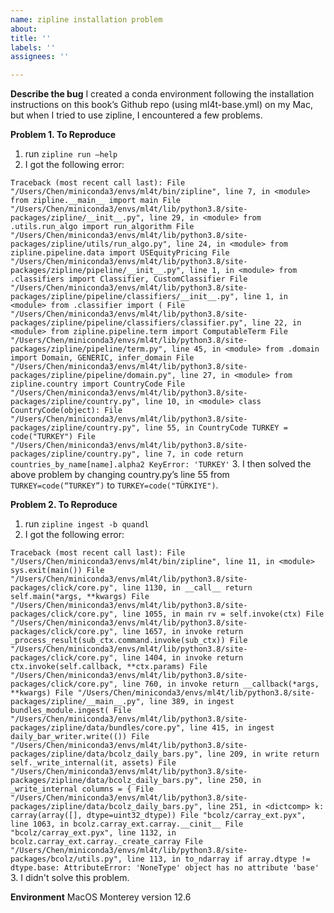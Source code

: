 ```yaml
---
name: zipline installation problem
about: 
title: ''
labels: ''
assignees: ''

---
```


**Describe the bug**
I created a conda environment following the installation instructions on this book’s Github repo (using ml4t-base.yml) on my Mac, but when I tried to use zipline, I encountered a few problems. 

**Problem 1. To Reproduce**
1. run `zipline run —help`
2. I got the following error:

`
Traceback (most recent call last):
  File "/Users/Chen/miniconda3/envs/ml4t/bin/zipline", line 7, in <module>
    from zipline.__main__ import main
  File "/Users/Chen/miniconda3/envs/ml4t/lib/python3.8/site-packages/zipline/__init__.py", line 29, in <module>
    from .utils.run_algo import run_algorithm
  File "/Users/Chen/miniconda3/envs/ml4t/lib/python3.8/site-packages/zipline/utils/run_algo.py", line 24, in <module>
    from zipline.pipeline.data import USEquityPricing
  File "/Users/Chen/miniconda3/envs/ml4t/lib/python3.8/site-packages/zipline/pipeline/__init__.py", line 1, in <module>
    from .classifiers import Classifier, CustomClassifier
  File "/Users/Chen/miniconda3/envs/ml4t/lib/python3.8/site-packages/zipline/pipeline/classifiers/__init__.py", line 1, in <module>
    from .classifier import (
  File "/Users/Chen/miniconda3/envs/ml4t/lib/python3.8/site-packages/zipline/pipeline/classifiers/classifier.py", line 22, in <module>
    from zipline.pipeline.term import ComputableTerm
  File "/Users/Chen/miniconda3/envs/ml4t/lib/python3.8/site-packages/zipline/pipeline/term.py", line 45, in <module>
    from .domain import Domain, GENERIC, infer_domain
  File "/Users/Chen/miniconda3/envs/ml4t/lib/python3.8/site-packages/zipline/pipeline/domain.py", line 27, in <module>
    from zipline.country import CountryCode
  File "/Users/Chen/miniconda3/envs/ml4t/lib/python3.8/site-packages/zipline/country.py", line 10, in <module>
    class CountryCode(object):
  File "/Users/Chen/miniconda3/envs/ml4t/lib/python3.8/site-packages/zipline/country.py", line 55, in CountryCode
    TURKEY = code("TURKEY")
  File "/Users/Chen/miniconda3/envs/ml4t/lib/python3.8/site-packages/zipline/country.py", line 7, in code
    return countries_by_name[name].alpha2
KeyError: 'TURKEY'
`
3. I then solved the above problem by changing country.py’s line 55 from `TURKEY=code(“TURKEY”)` to `TURKEY=code("TÜRKIYE")`.

**Problem 2. To Reproduce**
1. run `zipline ingest -b quandl`
2. I got the following error:

`
Traceback (most recent call last):
  File "/Users/Chen/miniconda3/envs/ml4t/bin/zipline", line 11, in <module>
    sys.exit(main())
  File "/Users/Chen/miniconda3/envs/ml4t/lib/python3.8/site-packages/click/core.py", line 1130, in __call__
    return self.main(*args, **kwargs)
  File "/Users/Chen/miniconda3/envs/ml4t/lib/python3.8/site-packages/click/core.py", line 1055, in main
    rv = self.invoke(ctx)
  File "/Users/Chen/miniconda3/envs/ml4t/lib/python3.8/site-packages/click/core.py", line 1657, in invoke
    return _process_result(sub_ctx.command.invoke(sub_ctx))
  File "/Users/Chen/miniconda3/envs/ml4t/lib/python3.8/site-packages/click/core.py", line 1404, in invoke
    return ctx.invoke(self.callback, **ctx.params)
  File "/Users/Chen/miniconda3/envs/ml4t/lib/python3.8/site-packages/click/core.py", line 760, in invoke
    return __callback(*args, **kwargs)
  File "/Users/Chen/miniconda3/envs/ml4t/lib/python3.8/site-packages/zipline/__main__.py", line 389, in ingest
    bundles_module.ingest(
  File "/Users/Chen/miniconda3/envs/ml4t/lib/python3.8/site-packages/zipline/data/bundles/core.py", line 415, in ingest
    daily_bar_writer.write(())
  File "/Users/Chen/miniconda3/envs/ml4t/lib/python3.8/site-packages/zipline/data/bcolz_daily_bars.py", line 209, in write
    return self._write_internal(it, assets)
  File "/Users/Chen/miniconda3/envs/ml4t/lib/python3.8/site-packages/zipline/data/bcolz_daily_bars.py", line 250, in _write_internal
    columns = {
  File "/Users/Chen/miniconda3/envs/ml4t/lib/python3.8/site-packages/zipline/data/bcolz_daily_bars.py", line 251, in <dictcomp>
    k: carray(array([], dtype=uint32_dtype))
  File "bcolz/carray_ext.pyx", line 1063, in bcolz.carray_ext.carray.__cinit__
  File "bcolz/carray_ext.pyx", line 1132, in bcolz.carray_ext.carray._create_carray
  File "/Users/Chen/miniconda3/envs/ml4t/lib/python3.8/site-packages/bcolz/utils.py", line 113, in to_ndarray
    if array.dtype != dtype.base:
AttributeError: 'NoneType' object has no attribute 'base'
`
3. I didn't solve this problem.

**Environment**
MacOS Monterey version 12.6
